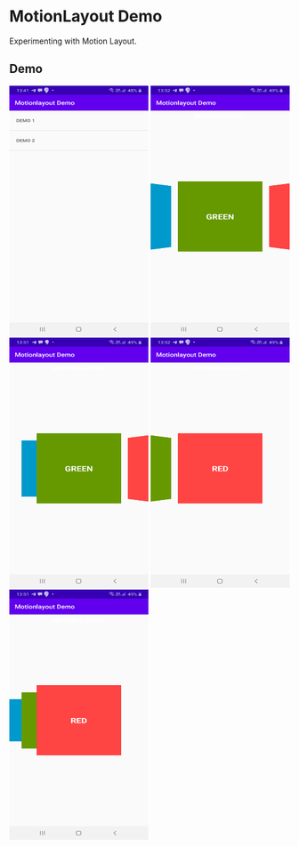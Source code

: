 # MotionLayout Demo

Experimenting with Motion Layout.

## Demo

<img src="/content/demo_list.png" width="250" height="450"/>
<img src="/content/demo_1.png" width="250" height="450"/>
<img src="/content/demo_2.png" width="250" height="450"/>
<img src="/content/demo_3.png" width="250" height="450"/>
<img src="/content/demo_4.png" width="250" height="450"/>